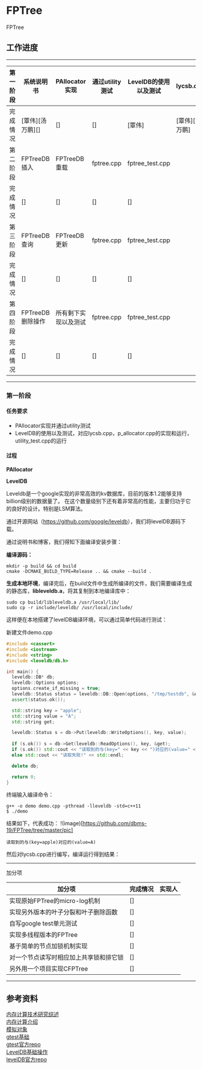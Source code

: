 # FPTree
FPTree

## 工作进度
---

|第一阶段|系统说明书|PAllocator实现|通过utility测试|LevelDB的使用以及测试|lycsb.cpp|p_allocator.cpp|utility_test.cpp的运行|
| ------ | ------ | ------ | ------ | ------ | ------ | ------ | ------ |
|完成情况|[覃伟][汤万鹏][]|[]|[]|[覃伟]|[覃伟][汤万鹏]|[]|[]|
|第二阶段|FPTreeDB插入|FPTreeDB重载|fptree.cpp|fptree_test.cpp|
|完成情况|[]|[]|[]|[]|
|第三阶段|FPTreeDB查询|FPTreeDB更新|fptree.cpp|fptree_test.cpp|
|完成情况|[]|[]|[]|[]|
|第四阶段|FPTreeDB删除操作|所有剩下实现以及测试|fptree.cpp|fptree_test.cpp|
|完成情况|[]|[]|[]|[]|

---
### 第一阶段

#### 任务要求

- PAllocator实现并通过utility测试
- LevelDB的使用以及测试，对应lycsb.cpp，p_allocator.cpp的实现和运行，utility_test.cpp的运行

#### 过程

**PAllocator**

**LevelDB**

Leveldb是一个google实现的非常高效的kv数据库，目前的版本1.2能够支持billion级别的数据量了。 在这个数量级别下还有着非常高的性能，主要归功于它的良好的设计。特别是LSM算法。

通过开源网站（<https://github.com/google/leveldb>），我们将levelDB源码下载。

通过说明书和博客，我们得知下面编译安装步骤：

**编译源码：**

```linux
mkdir -p build && cd build
cmake -DCMAKE_BUILD_TYPE=Release .. && cmake --build .
```

**生成本地环境**，编译完后，在build文件中生成所编译的文件，我们需要编译生成的静态库，**libleveldb.a**，将其复制到本地编译库中：

```
sudo cp build/libleveldb.a /usr/local/lib/
sudo cp -r include/leveldb/ /usr/local/include/
```

这样便在本地搭建了levelDB编译环境，可以通过简单代码进行测试：

新建文件demo.cpp

```c++
#include <cassert>
#include <iostream>
#include <string>
#include <leveldb/db.h>

int main() {
  leveldb::DB* db;
  leveldb::Options options;
  options.create_if_missing = true;
  leveldb::Status status = leveldb::DB::Open(options, "/tmp/testdb", &db);
  assert(status.ok());

  std::string key = "apple";
  std::string value = "A";
  std::string get;

  leveldb::Status s = db->Put(leveldb::WriteOptions(), key, value);
  
  if (s.ok()) s = db->Get(leveldb::ReadOptions(), key, &get);
  if (s.ok()) std::cout << "读取到的与(key=" << key << ")对应的(value=" << get << ")" << std::endl;
  else std::cout << "读取失败!" << std::endl;

  delete db;

  return 0;
}
```

终端输入编译命令：

```
g++ -o demo demo.cpp -pthread -lleveldb -std=c++11
$ ./demo
```

结果如下，代表成功：
!(image)[https://github.com/dbms-19/FPTree/tree/master/pic]

```
读取到的与(key=apple)对应的(value=A)
```

然后对lycsb.cpp进行编写，编译运行得到结果：

---
加分项

|加分项|完成情况|实现人|
|---|---|---|
|实现原始FPTree的micro-log机制 |[]| |
|实现另外版本的叶子分裂和叶子删除函数 |[]| |
|自写google test单元测试 |[]| |
|实现多线程版本的FPTree |[]| |
|基于简单的节点加锁机制实现 |[]| |
|对一个节点读写时相应加上共享锁和排它锁 |[]| |
|另外用一个项目实现CFPTree |[]| |



---
## 参考资料
[内存计算技术研究综述](http://www.jos.org.cn/html/2016/8/5103.htm#top) <br>
[内存计算介绍](https://www.kancloud.cn/digest/in-memory-computing/202153) <br>
[模拟对象](https://zh.wikipedia.org/wiki/%E6%A8%A1%E6%8B%9F%E5%AF%B9%E8%B1%A1) <br>
[gtest基础](https://github.com/google/googletest/blob/master/googletest/docs/primer.md) <br>
[gtest官方repo](https://github.com/google/googletest) <br>
[LevelDB基础操作](https://github.com/google/leveldb/blob/master/doc/index.md) <br>
[levelDB官方repo](https://github.com/google/leveldb) <br>


